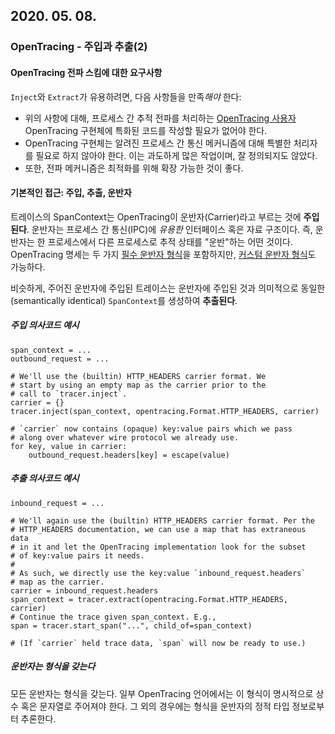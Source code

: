 ## 2020. 05. 08.

### OpenTracing - 주입과 추출(2)

#### OpenTracing 전파 스킴에 대한 요구사항

`Inject`와 `Extract`가 유용하려면, 다음 사항들을 만족*해야* 한다:

* 위의 사항에 대해, 프로세스 간 추적 전파를 처리하는 [OpenTracing 사용자][opentracing-user] OpenTracing 구현체에 특화된 코드를 작성할 필요가 없어야 한다.
* OpenTracing 구현체는 알려진 프로세스 간 통신 메커니즘에 대해 특별한 처리자를 필요로 하지 않아야 한다. 이는 과도하게 많은 작업이며, 잘 정의되지도 않았다.
* 또한, 전파 메커니즘은 최적화를 위해 확장 가능한 것이 좋다.

#### 기본적인 접근: 주입, 추출, 운반자

트레이스의 SpanContext는 OpenTracing이 운반자(Carrier)라고 부르는 것에 **주입된다**. 운반자는 프로세스 간 통신(IPC)에 *유용한* 인터페이스 혹은 자료 구조이다. 즉, 운반자는 한 프로세스에서 다른 프로세스로 추적 상태를 "운반"하는 어떤 것이다. OpenTracing 명세는 두 가지 [필수 운반자 형식][required-carrier-format]을 포함하지만, [커스텀 운반자 형식][custom-carrier-format]도 가능하다.

비슷하게, 주어진 운반자에 주입된 트레이스는 운반자에 주입된 것과 의미적으로 동일한(semantically identical) `SpanContext`를 생성하여 **추출된다**.

##### 주입 의사코드 예시

```pseudocode
span_context = ...
outbound_request = ...

# We'll use the (builtin) HTTP_HEADERS carrier format. We
# start by using an empty map as the carrier prior to the
# call to `tracer.inject`.
carrier = {}
tracer.inject(span_context, opentracing.Format.HTTP_HEADERS, carrier)

# `carrier` now contains (opaque) key:value pairs which we pass
# along over whatever wire protocol we already use.
for key, value in carrier:
    outbound_request.headers[key] = escape(value)
```

##### 추출 의사코드 예시

```pseudocode
inbound_request = ...

# We'll again use the (builtin) HTTP_HEADERS carrier format. Per the
# HTTP_HEADERS documentation, we can use a map that has extraneous data
# in it and let the OpenTracing implementation look for the subset
# of key:value pairs it needs.
#
# As such, we directly use the key:value `inbound_request.headers`
# map as the carrier.
carrier = inbound_request.headers
span_context = tracer.extract(opentracing.Format.HTTP_HEADERS, carrier)
# Continue the trace given span_context. E.g.,
span = tracer.start_span("...", child_of=span_context)

# (If `carrier` held trace data, `span` will now be ready to use.)
```

##### 운반자는 형식을 갖는다

모든 운반자는 형식을 갖는다. 일부 OpenTracing 언어에서는 이 형식이 명시적으로 상수 혹은 문자열로 주어져야 한다. 그 외의 경우에는 형식을 운반자의 정적 타입 정보로부터 추론한다.



[opentracing-user]: https://opentracing.io/docs/best-practices#stepping-back-who-is-opentracing-for
[required-carrier-format]: https://opentracing.io/docs/overview/inject-extract/#required-carriers
[custom-carrier-format]: https://opentracing.io/docs/overview/inject-extract/#custom-carriers